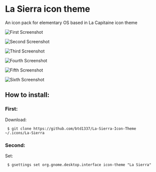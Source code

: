 # La Sierra icon theme
An icon pack for elementary OS based in La Capitaine icon theme


![First Screenshot](https://raw.githubusercontent.com/btd1337/La-Sierra-Icon-Theme/master/screenshots/screenshot1.png)


![Second Screenshot](https://raw.githubusercontent.com/btd1337/La-Sierra-Icon-Theme/master/screenshots/screenshot2.png)


![Third Screenshot](https://raw.githubusercontent.com/btd1337/La-Sierra-Icon-Theme/master/screenshots/screenshot3.png)


![Fourth Screenshot](https://raw.githubusercontent.com/btd1337/La-Sierra-Icon-Theme/master/screenshots/screenshot4.png)


![Fifth Screenshot](https://raw.githubusercontent.com/btd1337/La-Sierra-Icon-Theme/master/screenshots/screenshot5.png)


![Sixth Screenshot](https://raw.githubusercontent.com/btd1337/La-Sierra-Icon-Theme/master/screenshots/screenshot6.png)


## How to install:

### First:
Download:

     $ git clone https://github.com/btd1337/La-Sierra-Icon-Theme ~/.icons/La-Sierra

### Second:
Set:

     $ gsettings set org.gnome.desktop.interface icon-theme "La Sierra"

